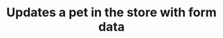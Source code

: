 ---
title: Updates a pet in the store with form data
api:
  file: petstore.json
  operationId: updatePetWithForm
hidden: false
---